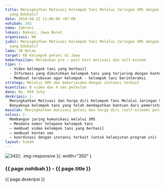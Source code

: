 ```yaml
---
title: Meningkatkan Motivasi Kelompok Tani Melalui Jaringan SMS dengan Informormasi
  yang Edukatif
date: 2014-04-22 11:08:00 +07:00
nohibah: 342
nama: Zamroni
lokasi: Bekasi, Jawa Barat
organisasi: NA
judul: Meningkatkan Motivasi Kelompok Tani Melalui Jaringan SMS dengan Informormasi
  yang Edukatif
lama: 10 Bulan
target: 60 Kelompok petani di Jawa
keberhasilan: Melakukan pre – post test motivasi dan self-esteem
tipe: |-
  - Video kelompok tani yang berhasil
  - Informasi yang dibutuhkan kelompok tani yang terjaring dengan konten yang disesuaikan dengan ilmu psikologi
  - Membuat terobosan agar kelompok - kelompok tani berinteraksi
strategi: Melalui SMS dan bekerjasama dengan instansi terkait
kuantitas: 8 video dan 4 sms perbulan
dana: Rp. 950 Juta
deskripsi: |-
  Meningkatkan Motivasi dan harga diri Kelompok Tani Melalui Jaringan SMS dengan Informormasi Edukatif
  Banyaknya kelompok tani yang telah mendapatkan bantuan dari pemerintah namun hingga saat ini belum banyak terlihat adanya kemajuan dari apa yang diharapkan adanya pemberdayaan. Ratusan milyar dalam rangka memberdayakan kelompok tani namun justru hasilnya mengindikasi berlawan dari harapan awal dimana petani sekarang justru terlihat sebagai kelompok yang “manja” dan ingin selalu mengharapkan bantuan (motivasi dan selfesteem rendah). Selain itu banyak kasus – kasus terjadi dari pemberian bantuan yang dilakukan oleh pemerintah tersebut dimana justru dana-dana tersebut tidak sepenuhnya sampai ke petani. Hal ini mengindikasikan adanya sesuatu yang tidak beres baik dari system yang ada maupun karakter petani sekarang.
masalah: Meningkatkan motivasi petani dan harga diri (self-esteem) petani
solusi: |-
  Membangun jaring komunikasi melalui SMS
  – Mendata nomor telepone kelompok tani
  – membuat video kelompok tani yang berhasil
  – membuat konten sms
  – koordinasi dengan instansi terkait (untuk kelanjutan program ini)
layout: hibah
---
```


![342](/static/img/hibahcms/342.png){: .img-responsive }{: width="350" }

### {{ page.nohibah }} - {{ page.title }}

{{ page.deskripsi }}

